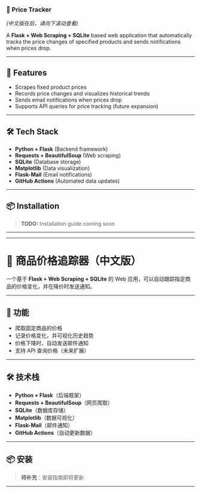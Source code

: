 ### **📜 Price Tracker**  
*(中文版在后，请向下滚动查看)*  

A **Flask + Web Scraping + SQLite** based web application that automatically tracks the price changes of specified products and sends notifications when prices drop.  

---

## **🚀 Features**  
- Scrapes fixed product prices  
- Records price changes and visualizes historical trends  
- Sends email notifications when prices drop  
- Supports API queries for price tracking (future expansion)  

---

## **🛠 Tech Stack**  
- **Python + Flask** (Backend framework)  
- **Requests + BeautifulSoup** (Web scraping)  
- **SQLite** (Database storage)  
- **Matplotlib** (Data visualization)  
- **Flask-Mail** (Email notifications)  
- **GitHub Actions** (Automated data updates)  

---

## **📦 Installation**  
> **TODO:** Installation guide coming soon  

---

---

# **📜 商品价格追踪器（中文版）**  

一个基于 **Flask + Web Scraping + SQLite** 的 Web 应用，可以自动跟踪指定商品的价格变化，并在降价时发送通知。  

---

## **🚀 功能**  
- 爬取固定商品的价格  
- 记录价格变化，并可视化历史趋势  
- 价格下降时，自动发送邮件通知  
- 支持 API 查询价格（未来扩展）  

---

## **🛠 技术栈**  
- **Python + Flask**（后端框架）  
- **Requests + BeautifulSoup**（网页爬取）  
- **SQLite**（数据库存储）  
- **Matplotlib**（数据可视化）  
- **Flask-Mail**（邮件通知）  
- **GitHub Actions**（自动更新数据）  

---

## **📦 安装**  
> **待补充**：安装指南即将更新  

---
